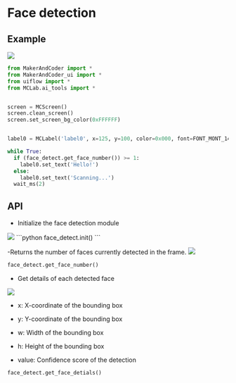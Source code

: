# Face detection

## Example
<img class="blockly_svg" src="https://makerandcoder.com/MCLab/blockly/aitools/facedetect/ex.svg">

```python
from MakerAndCoder import *
from MakerAndCoder_ui import *
from uiflow import *
from MCLab.ai_tools import *


screen = MCScreen()
screen.clean_screen()
screen.set_screen_bg_color(0xFFFFFF)


label0 = MCLabel('label0', x=125, y=100, color=0x000, font=FONT_MONT_14, parent=None)

while True:
  if (face_detect.get_face_number()) >= 1:
    label0.set_text('Hello!')
  else:
    label0.set_text('Scanning...')
  wait_ms(2)
```

## API

- Initialize the face detection module
<img class="blockly_svg" src="https://makerandcoder.com/MCLab/blockly/aitools/1.svg">
```python
face_detect.init()
```

-Returns the number of faces currently detected in the frame.
<img class="blockly_svg" src="https://makerandcoder.com/MCLab/blockly/aitools/facedetect/2.svg">

```python
face_detect.get_face_number()
```

- Get details of each detected face
<img class="blockly_svg" src="https://makerandcoder.com/MCLab/blockly/aitools/facedetect/3.svg">

  - x: X-coordinate of the bounding box
  
  - y: Y-coordinate of the bounding box
  
  - w: Width of the bounding box
  
  - h: Height of the bounding box
  
  - value: Confidence score of the detection
  

```python
face_detect.get_face_detials()
```
